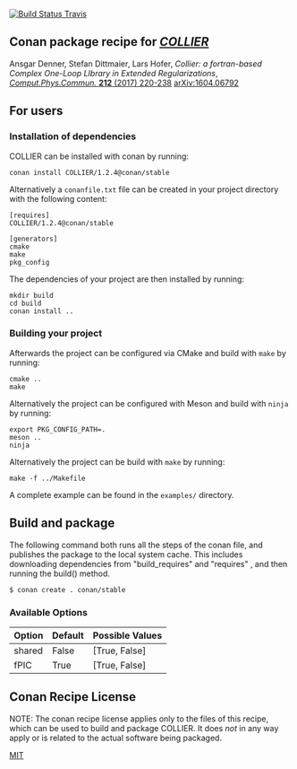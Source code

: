 [![Build Status Travis](https://travis-ci.org/conan-hep/conan-collier.svg)](https://travis-ci.org/conan-hep/conan-collier)

## Conan package recipe for [*COLLIER*](https://collier.hepforge.org/)

Ansgar Denner, Stefan Dittmaier, Lars Hofer, *Collier: a fortran-based
Complex One-Loop LIbrary in Extended Regularizations*,
[*Comput.Phys.Commun.* **212** (2017) 220-238](https://inspirehep.net/record/1451658)
[arXiv:1604.06792](https://arxiv.org/abs/1604.06792)

## For users

### Installation of dependencies

COLLIER can be installed with conan by running:

    conan install COLLIER/1.2.4@conan/stable

Alternatively a `conanfile.txt` file can be created in your project
directory with the following content:

    [requires]
    COLLIER/1.2.4@conan/stable

    [generators]
    cmake
    make
    pkg_config

The dependencies of your project are then installed by running:

    mkdir build
    cd build
    conan install ..

### Building your project

Afterwards the project can be configured via CMake and build with
`make` by running:

    cmake ..
    make

Alternatively the project can be configured with Meson and build with
`ninja` by running:

    export PKG_CONFIG_PATH=.
    meson ..
    ninja

Alternatively the project can be build with `make` by running:

    make -f ../Makefile

A complete example can be found in the `examples/` directory.


## Build and package

The following command both runs all the steps of the conan file, and
publishes the package to the local system cache.  This includes
downloading dependencies from "build_requires" and "requires" , and
then running the build() method.

    $ conan create . conan/stable


### Available Options

| Option        | Default          | Possible Values                          |
| ------------- |------------------|------------------------------------------|
| shared        | False            |  [True, False]                           |
| fPIC          | True             |  [True, False]                           |


## Conan Recipe License

NOTE: The conan recipe license applies only to the files of this
recipe, which can be used to build and package COLLIER.  It does *not* in
any way apply or is related to the actual software being packaged.

[MIT](LICENSE)
